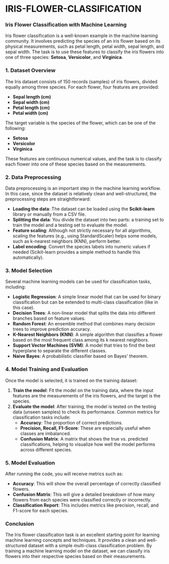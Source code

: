 # IRIS-FLOWER-CLASSIFICATION
### **Iris Flower Classification with Machine Learning**

Iris flower classification is a well-known example in the machine learning community. It involves predicting the species of an iris flower based on its physical measurements, such as petal length, petal width, sepal length, and sepal width. The task is to use these features to classify the iris flowers into one of three species: **Setosa**, **Versicolor**, and **Virginica**.

### **1. Dataset Overview**
The Iris dataset consists of 150 records (samples) of iris flowers, divided equally among three species. For each flower, four features are provided:
- **Sepal length (cm)**
- **Sepal width (cm)**
- **Petal length (cm)**
- **Petal width (cm)**

The target variable is the species of the flower, which can be one of the following:
- **Setosa**
- **Versicolor**
- **Virginica**

These features are continuous numerical values, and the task is to classify each flower into one of these species based on the measurements.

### **2. Data Preprocessing**
Data preprocessing is an important step in the machine learning workflow. In this case, since the dataset is relatively clean and well-structured, the preprocessing steps are straightforward:
- **Loading the data**: The dataset can be loaded using the **Scikit-learn** library or manually from a CSV file.
- **Splitting the data**: You divide the dataset into two parts: a training set to train the model and a testing set to evaluate the model.
- **Feature scaling**: Although not strictly necessary for all algorithms, scaling the features (e.g., using StandardScaler) helps some models, such as k-nearest neighbors (KNN), perform better.
- **Label encoding**: Convert the species labels into numeric values if needed (Scikit-learn provides a simple method to handle this automatically).

### **3. Model Selection**
Several machine learning models can be used for classification tasks, including:
- **Logistic Regression**: A simple linear model that can be used for binary classification but can be extended to multi-class classification (like in this case).
- **Decision Trees**: A non-linear model that splits the data into different branches based on feature values.
- **Random Forest**: An ensemble method that combines many decision trees to improve prediction accuracy.
- **K-Nearest Neighbors (KNN)**: A simple algorithm that classifies a flower based on the most frequent class among its k nearest neighbors.
- **Support Vector Machines (SVM)**: A model that tries to find the best hyperplane to separate the different classes.
- **Naive Bayes**: A probabilistic classifier based on Bayes' theorem.

### **4. Model Training and Evaluation**
Once the model is selected, it is trained on the training dataset:
1. **Train the model**: Fit the model on the training data, where the input features are the measurements of the iris flowers, and the target is the species.
2. **Evaluate the model**: After training, the model is tested on the testing data (unseen samples) to check its performance. Common metrics for classification tasks include:
   - **Accuracy**: The proportion of correct predictions.
   - **Precision, Recall, F1-Score**: These are especially useful when classes are imbalanced.
   - **Confusion Matrix**: A matrix that shows the true vs. predicted classifications, helping to visualize how well the model performs across different species.

### **5. Model Evaluation**
After running the code, you will receive metrics such as:
- **Accuracy**: This will show the overall percentage of correctly classified flowers.
- **Confusion Matrix**: This will give a detailed breakdown of how many flowers from each species were classified correctly or incorrectly.
- **Classification Report**: This includes metrics like precision, recall, and F1-score for each species.

### **Conclusion**
The Iris flower classification task is an excellent starting point for learning machine learning concepts and techniques. It provides a clean and well-structured dataset with a simple multi-class classification problem. By training a machine learning model on the dataset, we can classify iris flowers into their respective species based on their measurements.
